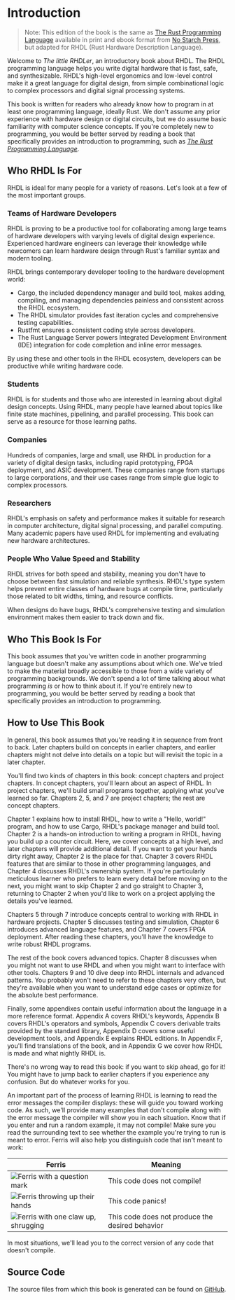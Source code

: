 # Introduction

> Note: This edition of the book is the same as [The Rust Programming
> Language][nsprust] available in print and ebook format from [No Starch
> Press][nsp], but adapted for RHDL (Rust Hardware Description Language).

[nsprust]: https://nostarch.com/rust-programming-language-2nd-edition
[nsp]: https://nostarch.com/

Welcome to *The little RHDLer*, an introductory book about RHDL. The RHDL
programming language helps you write digital hardware that is fast, safe, and
synthesizable. RHDL's high-level ergonomics and low-level control make it a
great language for digital design, from simple combinational logic to complex
processors and digital signal processing systems.

This book is written for readers who already know how to program in at least
one programming language, ideally Rust. We don't assume any prior experience
with hardware design or digital circuits, but we do assume basic familiarity
with computer science concepts. If you're completely new to programming, you
would be better served by reading a book that specifically provides an
introduction to programming, such as [*The Rust Programming Language*][rust-book].

[rust-book]: https://doc.rust-lang.org/book/

## Who RHDL Is For

RHDL is ideal for many people for a variety of reasons. Let's look at a few of
the most important groups.

### Teams of Hardware Developers

RHDL is proving to be a productive tool for collaborating among large teams of
hardware developers with varying levels of digital design experience. 
Experienced hardware engineers can leverage their knowledge while newcomers
can learn hardware design through Rust's familiar syntax and modern tooling.

RHDL brings contemporary developer tooling to the hardware development world:

* Cargo, the included dependency manager and build tool, makes adding,
  compiling, and managing dependencies painless and consistent across the RHDL
  ecosystem.
* The RHDL simulator provides fast iteration cycles and comprehensive testing
  capabilities.
* Rustfmt ensures a consistent coding style across developers.
* The Rust Language Server powers Integrated Development Environment (IDE)
  integration for code completion and inline error messages.

By using these and other tools in the RHDL ecosystem, developers can be
productive while writing hardware code.

### Students

RHDL is for students and those who are interested in learning about digital
design concepts. Using RHDL, many people have learned about topics like
finite state machines, pipelining, and parallel processing. This book can
serve as a resource for those learning paths.

### Companies

Hundreds of companies, large and small, use RHDL in production for a variety
of digital design tasks, including rapid prototyping, FPGA deployment, and
ASIC development. These companies range from startups to large corporations,
and their use cases range from simple glue logic to complex processors.

### Researchers

RHDL's emphasis on safety and performance makes it suitable for research in
computer architecture, digital signal processing, and parallel computing.
Many academic papers have used RHDL for implementing and evaluating new
hardware architectures.

### People Who Value Speed and Stability

RHDL strives for both speed and stability, meaning you don't have to choose
between fast simulation and reliable synthesis. RHDL's type system helps
prevent entire classes of hardware bugs at compile time, particularly those
related to bit widths, timing, and resource conflicts.

When designs do have bugs, RHDL's comprehensive testing and simulation
environment makes them easier to track down and fix.

## Who This Book Is For

This book assumes that you've written code in another programming language but
doesn't make any assumptions about which one. We've tried to make the material
broadly accessible to those from a wide variety of programming backgrounds.
We don't spend a lot of time talking about what programming *is* or how to
think about it. If you're entirely new to programming, you would be better
served by reading a book that specifically provides an introduction to
programming.

## How to Use This Book

In general, this book assumes that you're reading it in sequence from front to
back. Later chapters build on concepts in earlier chapters, and earlier
chapters might not delve into details on a topic but will revisit the topic
in a later chapter.

You'll find two kinds of chapters in this book: concept chapters and project
chapters. In concept chapters, you'll learn about an aspect of RHDL. In
project chapters, we'll build small programs together, applying what you've
learned so far. Chapters 2, 5, and 7 are project chapters; the rest are
concept chapters.

Chapter 1 explains how to install RHDL, how to write a "Hello, world!" program,
and how to use Cargo, RHDL's package manager and build tool. Chapter 2 is a
hands-on introduction to writing a program in RHDL, having you build up a
counter circuit. Here, we cover concepts at a high level, and later chapters
will provide additional detail. If you want to get your hands dirty right
away, Chapter 2 is the place for that. Chapter 3 covers RHDL features that
are similar to those in other programming languages, and Chapter 4 discusses
RHDL's ownership system. If you're particularly meticulous learner who prefers
to learn every detail before moving on to the next, you might want to skip
Chapter 2 and go straight to Chapter 3, returning to Chapter 2 when you'd
like to work on a project applying the details you've learned.

Chapters 5 through 7 introduce concepts central to working with RHDL in
hardware projects. Chapter 5 discusses testing and simulation, Chapter 6
introduces advanced language features, and Chapter 7 covers FPGA deployment.
After reading these chapters, you'll have the knowledge to write robust RHDL
programs.

The rest of the book covers advanced topics. Chapter 8 discusses when you
might not want to use RHDL and when you might want to interface with other
tools. Chapters 9 and 10 dive deep into RHDL internals and advanced patterns.
You probably won't need to refer to these chapters very often, but they're
available when you want to understand edge cases or optimize for the absolute
best performance.

Finally, some appendixes contain useful information about the language in a
more reference format. Appendix A covers RHDL's keywords, Appendix B covers
RHDL's operators and symbols, Appendix C covers derivable traits provided by
the standard library, Appendix D covers some useful development tools, and
Appendix E explains RHDL editions. In Appendix F, you'll find translations of
the book, and in Appendix G we cover how RHDL is made and what nightly RHDL is.

There's no wrong way to read this book: if you want to skip ahead, go for it!
You might have to jump back to earlier chapters if you experience any
confusion. But do whatever works for you.

<span id="ferris"></span>

An important part of the process of learning RHDL is learning to read the
error messages the compiler displays: these will guide you toward working
code. As such, we'll provide many examples that don't compile along with the
error message the compiler will show you in each situation. Know that if you
enter and run a random example, it may not compile! Make sure you read the
surrounding text to see whether the example you're trying to run is meant to
error. Ferris will also help you distinguish code that isn't meant to work:

| Ferris                                                                                                           | Meaning                                          |
|------------------------------------------------------------------------------------------------------------------|--------------------------------------------------|
| <img src="img/ferris/does_not_compile.svg" class="ferris-explain" alt="Ferris with a question mark"/>            | This code does not compile!                     |
| <img src="img/ferris/panics.svg" class="ferris-explain" alt="Ferris throwing up their hands"/>                   | This code panics!                               |
| <img src="img/ferris/not_desired_behavior.svg" class="ferris-explain" alt="Ferris with one claw up, shrugging"/> | This code does not produce the desired behavior |

In most situations, we'll lead you to the correct version of any code that
doesn't compile.

## Source Code

The source files from which this book is generated can be found on
[GitHub][book].

[book]: https://github.com/rhdl-org/book
